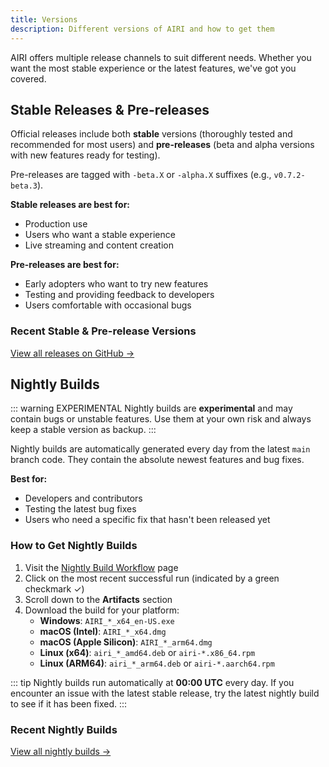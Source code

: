 ```yaml
---
title: Versions
description: Different versions of AIRI and how to get them
---
```


<script setup>
import DownloadButtons from '../../../../../.vitepress/components/DownloadButtons.vue'
import ReleasesList from '../../../../../.vitepress/components/ReleasesList.vue'
</script>

AIRI offers multiple release channels to suit different needs. Whether you want the most stable experience or the latest features, we've got you covered.

## Stable Releases & Pre-releases

Official releases include both **stable** versions (thoroughly tested and recommended for most users) and **pre-releases** (beta and alpha versions with new features ready for testing).

Pre-releases are tagged with `-beta.X` or `-alpha.X` suffixes (e.g., `v0.7.2-beta.3`).

<DownloadButtons type="stable-prerelease" />

**Stable releases are best for:**
- Production use
- Users who want a stable experience
- Live streaming and content creation

**Pre-releases are best for:**
- Early adopters who want to try new features
- Testing and providing feedback to developers
- Users comfortable with occasional bugs

### Recent Stable & Pre-release Versions

<ReleasesList :limit="5" />

[View all releases on GitHub →](https://github.com/moeru-ai/airi/releases)

## Nightly Builds

::: warning EXPERIMENTAL
Nightly builds are **experimental** and may contain bugs or unstable features. Use them at your own risk and always keep a stable version as backup.
:::

Nightly builds are automatically generated every day from the latest `main` branch code. They contain the absolute newest features and bug fixes.

**Best for:**
- Developers and contributors
- Testing the latest bug fixes
- Users who need a specific fix that hasn't been released yet

### How to Get Nightly Builds

1. Visit the [Nightly Build Workflow](https://github.com/moeru-ai/airi/actions/workflows/release-tamagotchi.yml) page
2. Click on the most recent successful run (indicated by a green checkmark ✓)
3. Scroll down to the **Artifacts** section
4. Download the build for your platform:
   - **Windows**: `AIRI_*_x64_en-US.exe`
   - **macOS (Intel)**: `AIRI_*_x64.dmg`
   - **macOS (Apple Silicon)**: `AIRI_*_arm64.dmg`
   - **Linux (x64)**: `airi_*_amd64.deb` or `airi-*.x86_64.rpm`
   - **Linux (ARM64)**: `airi_*_arm64.deb` or `airi-*.aarch64.rpm`

::: tip
Nightly builds run automatically at **00:00 UTC** every day. If you encounter an issue with the latest stable release, try the latest nightly build to see if it has been fixed.
:::

### Recent Nightly Builds

<ReleasesList type="nightly" :limit="5" />

[View all nightly builds →](https://github.com/moeru-ai/airi/actions/workflows/release-tamagotchi.yml)

